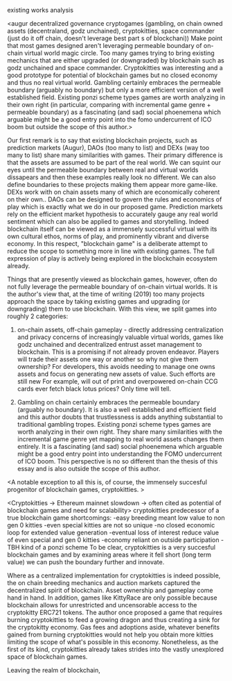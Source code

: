 
existing works analysis


<augur
decentralized governance
cryptogames (gambling, on chain owned assets (decentraland, godz unchained), cryptokitties, space commander (just do it off chain, doesn't leverage best part s of blockchani)) Make point that most games designed aren't leveraging permeable boundary of on-chain virtual world magic circle. Too many games trying to bring existing mechanics that are either upgraded (or downgraded) by blockchain such as godz unchained and space commander. Cryptokitties was interesting and a good prototype for potential of blockchain games but no closed economy and thus no real virtual world. Gambling certainly embraces the permeable boundary (arguably no boundary) but only a more efficient version of a well established field. Existing ponzi scheme types games are worth analyzing in their own right (in particular, comparing with incremental game genre + permeable boundary) as a fascinating (and sad) social phoenemena which arguable might be a good entry point into the fomo undercurrent of ICO boom but outside the scope of this author.>

Our first remark is to say that existing blockchain projects, such as prediction markets (Augur), DAOs (too many to list) and DEXs (way too many to list) share many similarities with games. Their primary difference is that the assets are assumed to be part of the real world. We can squint our eyes until the permeable boundary between real and virtual worlds dissapears and then these examples really look no different. We can also define boundaries to these projects making them appear more game-like. DEXs work with on chain assets many of which are economically coherent on their own.. DAOs can be designed to govern the rules and economics of play which is exactly what we do in our proposed game. Prediction markets rely on the efficient market hypothesis to accurately gauge any real world sentiment which can also be applied to games and storytelling. Indeed blockchain itself can be viewed as a immensely successful virtual with its own cultural ethos, norms of play, and prominently vibrant and diverse economy. In this respect, "blockchain game" is a deliberate attempt to reduce the scope to something more in line with existing games. The full expression of play is actively being explored in the blockchain ecosystem already.

Things that are presently viewed as blockchain games, however, often do not fully leverage the permeable boundary of on-chain virtual worlds. It is the author's view that, at the time of writing (2019) too many projects approach the space by taking existing games and upgrading (or downgrading) them to use blockchain. With this view, we split games into roughly 2 categories:

1. on-chain assets, off-chain gameplay - directly addressing centralization and privacy concerns of increasingly valuable virtual worlds, games like godz unchained and decentralized entrust asset management to blockchain. This is a promising if not already proven endeavor. Players will trade their assets one way or another so why not give them ownership? For developers, this avoids needing to manage one owns assets and focus on generating new assets of value. Such efforts are still new
For example, will out of print and overpowered on-chain CCG cards ever fetch black lotus prices? Only time will tell.

2. Gambling on chain certainly embraces the permeable boundary (arguably no boundary). It is also a well established and efficient field and this author doubts that trustlessness is adds anything substantial to traditional gambling tropes. Existing ponzi scheme types games are worth analyzing in their own right. They share many similarities with the incremental game genre yet mapping to real world assets changes them entirely. It is a fascinating (and sad) social phoenemena which arguable might be a good entry point into understanding the FOMO undercurrent of ICO boom. This perspective is no so different than the thesis of this essay and is also outside the scope of this author.

<A notable exception to all this is, of course, the immensely succesful progenitor of blockchain games, cryptokitties. >
<more on cryptokitties>

<Cryptokitties -> Ethereum mainnet slowdown -> often cited as
 potential of blockchain games and need for scalability>
cryptokitties predecessor of a true blockchain game
shortcomings:
-easy breeding meant low value to non gen 0 kitties
  -even special kitties are not so unique
-no closed economic loop for extended value generation
  -eventual loss of interest reduce value of even special and gen 0 kitties
  -economy reliant on outside participation
-TBH kind of a ponzi scheme
To be clear, cryptokitties is a very succesful blockchain games and by examining areas where it fell short (long term value) we can push the boundary further and innovate.

Where as a centralized implementation for cryptokitties is indeed possible, the on chain breeding mechanics and auction markets captured the decentralized spirit of blockchain. Asset ownership and gameplay come hand in hand. In addition, games like KittyRace are only possible because blockchain allows for unrestricted and uncensorable access to the cryptokitty ERC721 tokens. The author once proposed a game that requires burning cryptokitties to feed a growing dragon and thus creating a sink for the cryptokitty economy. Gas fees and adoptions aside, whatever benefits gained from burning cryptokitties would not help you obtain more kitties limiting the scope of what's possible in this economy. Nonetheless, as the first of its kind, cryptokitties already takes strides into the vastly unexplored space of blockchain games.

Leaving the realm of blockchain, <explain out of scope and point towards world centric design>

